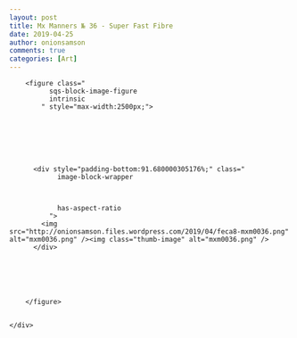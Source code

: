 ```yaml
---
layout: post
title: Mx Manners № 36 - Super Fast Fibre
date: 2019-04-25
author: onionsamson
comments: true
categories: [Art]
---
```

<div class="
          image-block-outer-wrapper
          layout-caption-below
          design-layout-inline
          combination-animation-none
          individual-animation-none
          individual-text-animation-none
        ">

      

      
        <figure class="
              sqs-block-image-figure
              intrinsic
            " style="max-width:2500px;">
          
        
        

        
          
            
          <div style="padding-bottom:91.680000305176%;" class="
                image-block-wrapper
                
          
        
                has-aspect-ratio
              ">
            <img src="http://onionsamson.files.wordpress.com/2019/04/feca8-mxm0036.png" alt="mxm0036.png" /><img class="thumb-image" alt="mxm0036.png" />
          </div>
        
          
        

        
      
        </figure>
      

    </div>
